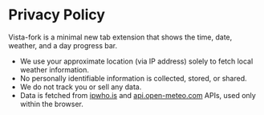 # Privacy Policy

Vista-fork is a minimal new tab extension that shows the time, date, weather, and a day progress bar.

- We use your approximate location (via IP address) solely to fetch local weather information.
- No personally identifiable information is collected, stored, or shared.
- We do not track you or sell any data.
- Data is fetched from [ipwho.is](https://ipwho.is/) and [api.open-meteo.com](https://api.open-meteo.com/) APIs, used only within the browser.